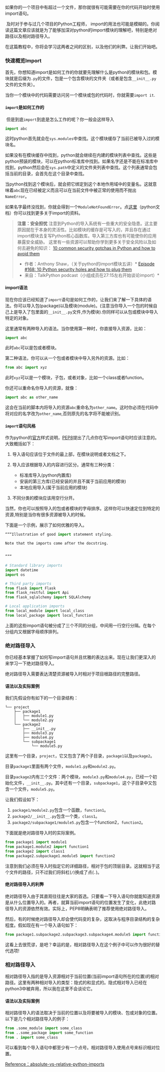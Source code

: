 ​	如果你的一个项目中有超过一个文件，那你就很有可能需要在你的代码开始时使用import语句。

​	及时对于参与过几个项目的Python工程师， import的用法也可能是模糊的。你阅读这篇文章应该就是为了能够加深对python的import模块的理解吧，特别是绝对路径以及相对路径导入。

​	在这篇教程中，你将会学习这两者之间的区别，以及他们的利弊。让我们开始吧。

### 快速概览Import

​	首先，你想知道import是如何工作的你就要先理解什么是python的模块和包。模块就是后缀为`.py`的文件，包是一个包含模块的文件夹（或者是包含`__init__.py`文件的文件夹）。

​	当你一个模块中的代码需要访问另一个模块或包的代码时，你就需要`import it`.

#### `import`是如何工作的

​	但是到底`import`到底是怎么工作的呢？你一般会这样导入

```python
import abc
```

​	这时python首先就会在`sys.modules`中查找。这个模块缓存了当前已被导入过的模块名。

​	如果没有在模块缓存中找到，python就会继续在内建的模块列表中查找。这些是python预装的模块，可以在python标准库中找到。如果名字还是不能在标准库中找到，python然后会在`sys.path`中定义的文件夹列表中查找。这个列表通常会包括当前的目录，会首先在这个目录中查找。

​	当python找到这个模块后，就会把它绑定到这个本地作用域中的变量名。这就意味着`abc`现在已经被定义而且可以在当前文件中被正常的使用而不抛出`NameError`。

​	如果名字最终没找到，你就会得到一个`ModuleNotFoundError`。点[这里](https://docs.python.org/3/reference/import.html)（python文档）你可以找到更多关于import的资料。

> **注意：安全担忧**
> 注意到Python的导入系统有一些重大的安全隐患。这主要原因就在于本身的灵活性。比如模块的缓存是可写入的，并且存在通过import模块去复写Python核心函数库。导入第三方库也有可能使你的应用暴露安全威胁。
> 这里有一些资源可以帮助你学到更多关于安全风险以及如何去避免的知识：
> [10 common security gotchas in Python and how to avoid them](https://hackernoon.com/10-common-security-gotchas-in-python-and-how-to-avoid-them-e19fbe265e03)
> * 作者：Anthony Shaw，（关于python的import模块五讲）*
> [Episode #168: 10 Python security holes and how to plug them](https://talkpython.fm/episodes/show/168/10-python-security-holes-and-how-to-plug-them)
> * 来自：TalkPython podcast（小组成员在27:15左右开始谈论import）*

#### import语法

现在你应该已经知道了`import`语句是如何工作的，让我们来了解一下具体的语法。你可以导入包(package)以及模块(module)。(注意当你导入一个包的时候自己上是导入了包里面的`__init__.py`文件,作为模块).你同样可以从包或模块中导入特定的对象。

这里通常有两种导入的语法。当你使用第一种时，你直接导入资源，比如：

```python
import abc
```

此时`abc`可以是包或者模块。

第二种语法，你可以从一个包或者模块中导入另外的资源。比如：

```python
from abc import xyz
```

此时`xyz`可以是一个模块，子包，或者对象，比如一个class或者function。

你还可以重命名你导入的资源，就像：

```python
import abc as other_name
```

这会在当前的脚本内将导入的资源`abc`重命名为`other_name`。这时你必须在代码中将对应的名字改为`other_name`,否则原先的名字将不能被识别。

#### `import`语句风格

作为python的[官方](https://realpython.com/python-code-quality/)样式说明，[PEP8](http://pep8.org/#imports)提出了几点你在写import语句时应该注意的。大致概括如下：

1. 导入语句应该位于文件的最上部，在模块说明或者文档之下。

2. 导入应该根据导入的内容进行区分。通常有三种分类：
    * 标准库导入(python内置库)
    * 安装的第三方库(已经安装的并且不属于当前应用的模块)
    * 本地应用导入(属于当前应用的模块)

3. 不同分类的模块应该用空行分开。

当然，你也可以按照导入的包或者模块的字母排序。这样你可以快速定位到特定的资源,特别是当你有很多资源被导入的时候。

下面是一个示例，展示了如何优雅的导入。
```python
“““Illustration of good import statement styling.

Note that the imports come after the docstring.


”””

# Standard library imports
import datetime
import os

# Third party imports
from flask import Flask
from flask_restful import Api
from flask_sqlalchemy import SQLAlchemy

# Local application imports
from local_module import local_class
from local_package import local_function

```

上面的这些import语句被分成了三个不同的分组，中间用一行空行分隔。在每个分组内又根据字母顺序排列。

### 绝对路径导入

你已经基本掌握了如何写import语句并且优雅的表达出来。现在让我们更深入的来学习一下绝对路径导入。

绝对路径导入需要表达清楚资源被导入时相对于项目根路径的完整路径。

#### 语法以及实际案例

我们先假设你有如下的一个目录结构：

```
└── project
    ├── package1
    │   ├── module1.py
    │   └── module2.py
    └── package2
        ├── __init__.py
        ├── module3.py
        ├── module4.py
        └── subpackage1
            └── module5.py
```
这里有一个目录，`project`，它又包含了两个子目录，`package1`以及`package2`。

目录`package1`里面有两个文件，`module1.py`和`module2.py`。

目录`package2`内有三个文件：两个模块，`module3.py`和`module4.py`，已经一个初始化文件，`__init__.py`。其中还有一个目录，`subpackage1`，这个子目录中又包含一个文件，`module5.py`。

让我们假设如下：
1. `package1/module2.py`包含一个函数，`function1`。
2. `package2/__init__.py`包含一个类，`class1`。
3. `package2/subpackage1/module5.py`包含一个function2，`function2`。

下面就是绝对路径导入时的实际案例。

```python
from package1 import module1
from package1.module2 import function1
from package2 import class1
from package2.subpackage1.module5 import function2
```

注意到我们必须在导入时指定它的详细路径，相对于包的顶层目录。这就相当于这个文件的路径，只不过我们将斜杠(`/`)换成了点(`.`)。

#### 绝对路径导入的利弊

绝对路径导入由于其直观往往是大家的首选。只要看一下导入语句你就能知道资源是从什么位置导入的。再者，就算当前import语句的位置发生了变化，此绝对路径导入的资源依然有效。实际上，PEP8明确表明了推荐使用绝对路径导入。

然后，有的时候绝对路径导入却会使代码变的复杂，这取决与程序目录结构的复杂程度。假如现在有一个导入语句如下：
```python
from package1.subpackage2.subpackage3.subpackage4.module5 import function6
```
这看上去很荒谬，是吧？幸运的是，相对路径导入在这个例子中可以作为很好的替代选项!

### 相对路径导入

相对路径导入指的是导入资源相对于当前位置(当前import语句所在的位置)的相对路径。这里有两种相对导入的类型：隐式的和显式的。隐式相对导入已经在python3中被弃用，所以我在这里不会谈论它。

#### 语法以及实际案例

相对路径导入的语法取决于当前的位置以及将要被导入的模块、包或对象的位置。以下是几个相对路径导入的例子：
```python
from .some_module import some_class
from ..some_package import some_function
from . import some_class
```
可以看到每个导入语句中都至少有一个点号。相对路径导入使用点号来标识相对位置。

[Reference：absolute-vs-relative-python-imports](https://realpython.com/absolute-vs-relative-python-imports/)

